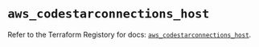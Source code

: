 # `aws_codestarconnections_host`

Refer to the Terraform Registory for docs: [`aws_codestarconnections_host`](https://registry.terraform.io/providers/hashicorp/aws/5.8.0/docs/resources/codestarconnections_host).
